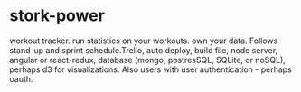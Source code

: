 # stork-power
workout tracker. run statistics on your workouts. own your data. Follows stand-up and sprint schedule.Trello, auto deploy, build file, node server, angular or react-redux, database (mongo, postresSQL, SQLite, or noSQL), perhaps d3 for visualizations. Also users with user authentication - perhaps oauth.
